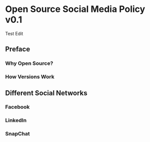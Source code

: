 # Open Source Social Media Policy v0.1

Test Edit

## Preface

### Why Open Source?



### How Versions Work


## Different Social Networks

### Facebook

### LinkedIn

### SnapChat

 
